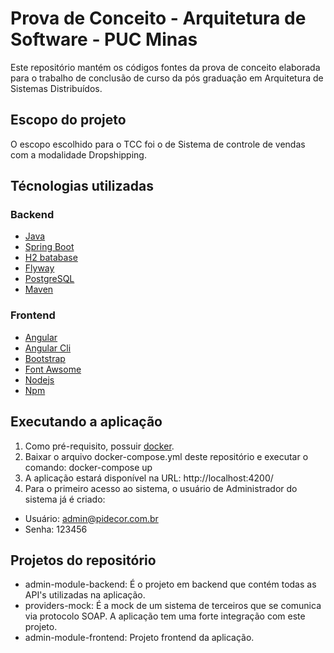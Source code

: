 # Prova de Conceito - Arquitetura de Software - PUC Minas
Este repositório mantém os códigos fontes da prova de conceito elaborada para o trabalho de conclusão de curso da pós graduação em Arquitetura de Sistemas Distribuídos.

## Escopo do projeto
O escopo escolhido para o TCC foi o de Sistema de controle de vendas com a modalidade Dropshipping.

## Técnologias utilizadas

### Backend

* [Java](https://java.com/en/download/)
* [Spring Boot](https://spring.io/projects/spring-boot)
* [H2 batabase](http://www.h2database.com/html/main.html)
* [Flyway](https://flywaydb.org/)
* [PostgreSQL](https://www.postgresql.org/download/)
* [Maven](https://maven.apache.org/)

### Frontend

* [Angular](https://angular.io/)
* [Angular Cli](https://cli.angular.io/)
* [Bootstrap](https://getbootstrap.com/)
* [Font Awsome](https://fontawesome.com/)
* [Nodejs](https://nodejs.org/en/)
* [Npm](https://www.npmjs.com/)


## Executando a aplicação

1. Como pré-requisito, possuir [docker](https://www.docker.com/).
2. Baixar o arquivo docker-compose.yml deste repositório e executar o comando: docker-compose up
3. A aplicação estará disponível na URL: http://localhost:4200/
4. Para o primeiro acesso ao sistema, o usuário de Administrador do sistema já é criado:
  * Usuário: admin@pidecor.com.br
  * Senha: 123456

## Projetos do repositório
* admin-module-backend: É o projeto em backend que contém todas as API's utilizadas na aplicação.
* providers-mock: É a mock de um sistema de terceiros que se comunica via protocolo SOAP. A aplicação tem uma forte integração com este projeto.
* admin-module-frontend: Projeto frontend da aplicação.

